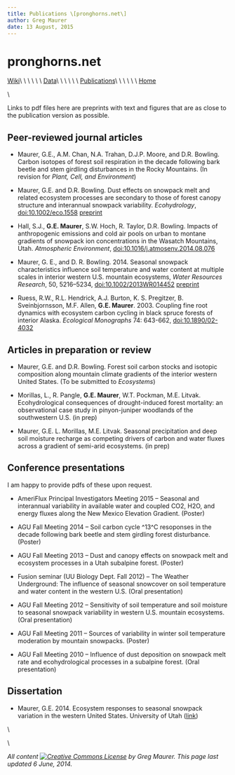 ```yaml
---
title: Publications \[pronghorns.net\]
author: Greg Maurer
date: 13 August, 2015
---
```


pronghorns.net
==============

<div id="banner"></div>

[Wiki](http://greg.pronghorns.net/wiki)\ \ \ \ \ \ 
[Data](http://greg.pronghorns.net/data.html)\ \ \ \ \ \ 
[Publications](http://greg.pronghorns.net/publications.html)\ \ \ \ \ \ 
[Home](http://greg.pronghorns.net/index.html)

\

Links to pdf files here are preprints with text and figures that are as close to the publication version as possible.

## Peer-reviewed journal articles

- Maurer, G.E., A.M. Chan, N.A. Trahan, D.J.P. Moore, and D.R. Bowling. Carbon isotopes of forest soil respiration in the decade following bark beetle and stem girdling disturbances in the Rocky Mountains. (In revision for _Plant, Cell, and Environment_)

- Maurer, G.E. and D.R. Bowling. Dust effects on snowpack melt and related ecosystem processes are secondary to those of forest canopy structure and interannual snowpack variability. _Ecohydrology_, [doi:10.1002/eco.1558](http://doi.org/10.1002/eco.1558)  [preprint](./publicfiles/ecohyd2014_manuscript_1.pdf)

- Hall, S.J., __G.E. Maurer__, S.W. Hoch, R. Taylor, D.R. Bowling. Impacts of anthropogenic emissions and cold air pools on urban to montane gradients of snowpack ion concentrations in the Wasatch Mountains, Utah. _Atmospheric Environment_, [doi:10.1016/j.atmosenv.2014.08.076](http://doi.org/10.1016/j.atmosenv.2014.08.076)

- Maurer, G. E., and D. R. Bowling. 2014. Seasonal snowpack characteristics influence soil temperature and water content at multiple scales in interior western U.S. mountain ecosystems, _Water Resources Research_, 50, 5216–5234, [doi:10.1002/2013WR014452](http://dx.doi.org/10.1002/2013WR014452)  [preprint](./publicfiles/wrr2014_manuscript_3.pdf)

- Ruess, R.W., R.L. Hendrick, A.J. Burton, K. S. Pregitzer, B. Sveinbjornsson, M.F. Allen, __G.E. Maurer__. 2003. Coupling fine root dynamics with ecosystem carbon cycling in black spruce forests of interior Alaska. _Ecological Monographs_ 74: 643-662, [doi:10.1890/02-4032](http://dx.doi.org/10.1890/02-4032)

## Articles in preparation or review

- Maurer, G.E. and D.R. Bowling. Forest soil carbon stocks and isotopic composition along mountain climate gradients of the interior western United States. (To be submitted to _Ecosystems_)

- Morillas, L., R. Pangle, __G.E. Maurer__, W.T. Pockman, M.E. Litvak. Ecohydrological consequences of drought-induced forest mortality: an observational case study in pinyon-juniper woodlands of the southwestern U.S. (in prep)

- Maurer, G.E. L. Morillas, M.E. Litvak. Seasonal precipitation and deep soil moisture recharge as competing drivers of carbon and water fluxes across a gradient of semi-arid ecosystems. (in prep)

## Conference presentations

I am happy to provide pdfs of these upon request.

- AmeriFlux Principal Investigators Meeting 2015 – Seasonal and interannual variability in available water and coupled CO2, H2O, and energy fluxes along the New Mexico Elevation Gradient. (Poster)

- AGU Fall Meeting 2014 – Soil carbon cycle ^13^C resoponses in the decade following bark beetle and stem girdling forest disturbance. (Poster)

- AGU Fall Meeting 2013 – Dust and canopy effects on snowpack melt and ecosystem processes in a Utah subalpine forest. (Poster)

- Fusion seminar (UU Biology Dept. Fall 2012) – The Weather Underground:  The influence of seasonal snowcover on soil temperature and water content  in the western U.S. (Oral presentation)

- AGU Fall Meeting 2012 – Sensitivity of soil temperature and soil moisture to seasonal snowpack variability in western U.S. mountain ecosystems. (Oral presentation)

- AGU Fall Meeting 2011 – Sources of variability in winter soil temperature moderation by mountain snowpacks. (Poster)

- AGU Fall Meeting 2010 – Influence of dust deposition on snowpack melt rate and ecohydrological processes in a subalpine forest. (Oral presentation)

## Dissertation

- Maurer, G.E. 2014. Ecosystem responses to seasonal snowpack variation in the western United States. University of Utah ([link](http://content.lib.utah.edu/cdm/singleitem/collection/etd3/id/2901/rec/32))

\

\

*All content [![Creative Commons
License](http://i.creativecommons.org/l/by-sa/3.0/80x15.png)](http://creativecommons.org/licenses/by-sa/3.0/) by Greg Maurer. This page last updated 6 June, 2014.*
